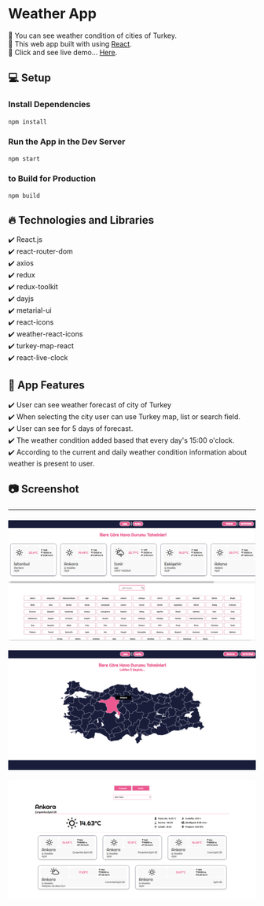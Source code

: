 # Weather App

🔸 You can see weather condition of cities of Turkey. <br>
🔸 This web app built with using [React](https://reactjs.org/). <br>
🔸 Click and see live demo... [Here](https://weather-app-turker-cities.vercel.app/).

## 💻 Setup <br>

### Install Dependencies

```
npm install
```

### Run the App in the Dev Server

```
npm start
```

### to Build for Production

```
npm build
```

## 🔥 Technologies and Libraries <br>

✔️ React.js <br>
✔️ react-router-dom <br>
✔️ axios <br>
✔️ redux <br>
✔️ redux-toolkit <br>
✔️ dayjs <br>
✔️ metarial-ui <br>
✔️ react-icons <br>
✔️ weather-react-icons <br>
✔️ turkey-map-react <br>
✔️ react-live-clock <br>

## 🚀 App Features <br>

✔️ User can see weather forecast of city of Turkey <br>
✔️ When selecting the city user can use Turkey map, list or search field. <br>
✔️ User can see for 5 days of forecast. <br>
✔️ The weather condition added based that every day's 15:00 o'clock. <br>
✔️ According to the current and daily weather condition information about weather is present to user. <br>

## 📷 Screenshot <hr>

<img src="./src/screenshot/w1.png">
<br>
<br>
<img src="./src/screenshot/w2.png">
<br>
<br>
<img src="./src/screenshot/w3.png">
